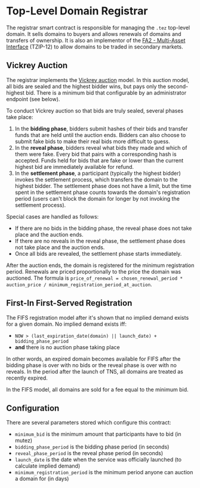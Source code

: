 # Top-Level Domain Registrar

The registrar smart contract is responsible for managing the `.tez` top-level domain. It sells domains to buyers and allows renewals of domains and transfers of ownership. It is also an implementor of the [FA2 - Multi-Asset Interface](https://gitlab.com/tzip/tzip/-/blob/master/proposals/tzip-12/tzip-12.md) \(TZIP-12\) to allow domains to be traded in secondary markets.

## Vickrey Auction

The registrar implements the [Vickrey auction](https://en.wikipedia.org/wiki/Vickrey_auction) model. In this auction model, all bids are sealed and the highest bidder wins, but pays only the second-highest bid. There is a minimum bid that configurable by an administrator endpoint \(see below\).

To conduct Vickrey auction so that bids are truly sealed, several phases take place:

1. In the **bidding phase**, bidders submit hashes of their bids and transfer funds that are held until the auction ends. Bidders can also choose to submit fake bids to make their real bids more difficult to guess.
2. In the **reveal phase**, bidders reveal what bids they made and which of them were fake. Every bid that pairs with a corresponding hash is accepted. Funds held for bids that are fake or lower than the current highest bid are immediately available for refund.
3. In the **settlement phase**, a participant \(typically the highest bidder\) invokes the settlement process, which transfers the domain to the highest bidder. The settlement phase does not have a limit, but the time spent in the settlement phase counts towards the domain's registration period \(users can't block the domain for longer by not invoking the settlement process\).

Special cases are handled as follows:

* If there are no bids in the bidding phase, the reveal phase does not take place and the auction ends.
* If there are no reveals in the reveal phase, the settlement phase does not take place and the auction ends.
* Once all bids are revealed, the settlement phase starts immediately.

After the auction ends, the domain is registered for the minimum registration period. Renewals are priced proportionally to the price the domain was auctioned. The formula is `price_of_renewal = chosen_renewal_period * auction_price / minimum_registration_period_at_auction`.

## First-In First-Served Registration

The FIFS registration model after it's shown that no implied demand exists for a given domain. No implied demand exists iff:

* `NOW > (last_expiration_date(domain) || launch_date) + bidding_phase_period`
* **and** there is no auction phase taking place

In other words, an expired domain becomes available for FIFS after the bidding phase is over with no bids or the reveal phase is over with no reveals. In the period after the launch of TNS, all domains are treated as recently expired.

In the FIFS model, all domains are sold for a fee equal to the minimum bid.

## Configuration

There are several parameters stored which configure this contract:

* `minimum_bid` is the minimum amount that participants have to bid \(in mutez\)
* `bidding_phase_period` is the bidding phase period \(in seconds\)
* `reveal_phase_period` is the reveal phase period \(in seconds\)
* `launch_date` is the date when the service was officially launched \(to calculate implied demand\)
* `minimum_registration_period` is the minimum period anyone can auction a domain for \(in days\)

